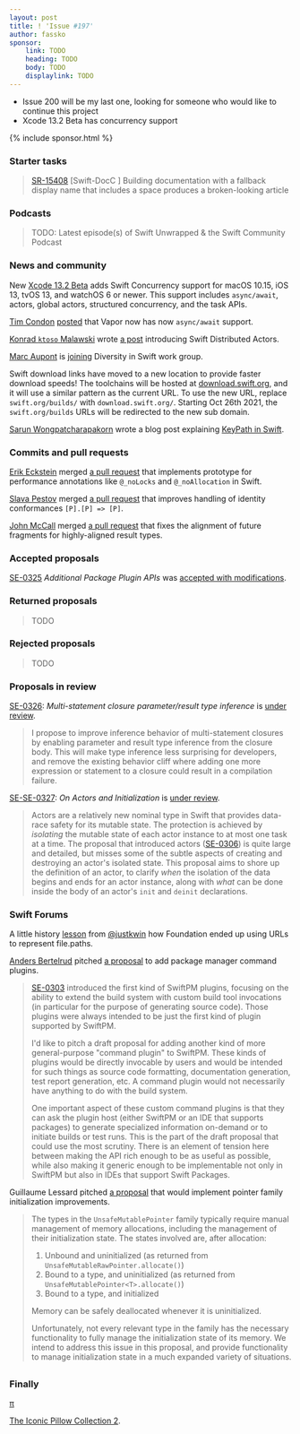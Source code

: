 ```yaml
---
layout: post
title: ! 'Issue #197'
author: fassko
sponsor:
    link: TODO
    heading: TODO
    body: TODO
    displaylink: TODO
---
```


* Issue 200 will be my last one, looking for someone who would like to continue this project
* Xcode 13.2 Beta has concurrency support

<!--excerpt-->

{% include sponsor.html %}

### Starter tasks

> [SR-15408](https://bugs.swift.org/browse/SR-15408) [Swift-DocC
] Building documentation with a fallback display name that includes a space produces a broken-looking article

### Podcasts

> TODO: Latest episode(s) of Swift Unwrapped & the Swift Community Podcast

### News and community

New [Xcode 13.2 Beta](https://developer.apple.com/documentation/xcode-release-notes/xcode-13_2-release-notes) adds Swift Concurrency support for macOS 10.15, iOS 13, tvOS 13, and watchOS 6 or newer. This support includes `async/await`, actors, global actors, structured concurrency, and the task APIs.

[Tim Condon](https://twitter.com/0xTim) [posted](https://forums.swift.org/t/async-await-has-arrived-in-vapor/53077) that Vapor now has now `async/await` support.

[Konrad `ktoso` Malawski](https://forums.swift.org/u/ktoso) wrote [a post](https://swift.org/blog/distributed-actors/) introducing Swift Distributed Actors.

[Marc Aupont](https://twitter.com/digimarktech) is [joining](https://forums.swift.org/t/diversity-in-swift-work-group-update/53133) Diversity in Swift work group.

Swift download links have moved to a new location to provide faster download speeds! The toolchains will be hosted at [download.swift.org](http://download.swift.org/), and it will use a similar pattern as the current URL. To use the new URL, replace `swift.org/builds/` with `download.swift.org/`. Starting Oct 26th 2021, the `swift.org/builds` URLs will be redirected to the new sub domain.

[Sarun Wongpatcharapakorn](https://twitter.com/sarunw) wrote a blog post explaining [KeyPath in Swift](https://sarunw.com/posts/what-is-keypath-in-swift/).

### Commits and pull requests

[Erik Eckstein](https://github.com/eeckstein/) merged [a pull request](https://github.com/apple/swift/pull/39902) that implements prototype for performance annotations like `@_noLocks` and `@_noAllocation` in Swift.

[Slava Pestov](https://twitter.com/slava_pestov) merged [a pull request](https://github.com/apple/swift/pull/39918) that improves handling of identity conformances `[P].[P] => [P]`.

[John McCall](https://github.com/rjmccall) merged [a pull request](https://github.com/apple/swift/pull/39829) that fixes the alignment of future fragments for highly-aligned result types.

### Accepted proposals

[SE-0325](https://github.com/apple/swift-evolution/blob/main/proposals/0325-swiftpm-additional-plugin-apis.md) *Additional Package Plugin APIs* was [accepted with modifications](https://forums.swift.org/t/accepted-with-modifications-se-0325-additional-package-plugin-apis/53086).

### Returned proposals

> TODO

### Rejected proposals

> TODO

### Proposals in review

[SE-0326](https://github.com/apple/swift-evolution/blob/main/proposals/0326-extending-multi-statement-closure-inference.md): *Multi-statement closure parameter/result type inference* is [under review](https://forums.swift.org/t/se-0326-multi-statement-closure-parameter-result-type-inference/52964).

> I propose to improve inference behavior of multi-statement closures by enabling parameter and result type inference from the closure body. This will make type inference less surprising for developers, and remove the existing behavior cliff where adding one more expression or statement to a closure could result in a compilation failure.

[SE-SE-0327](https://github.com/apple/swift-evolution/blob/main/proposals/0327-actor-initializers.md): *On Actors and Initialization* is [under review](https://forums.swift.org/t/se-0327-on-actors-and-initialization/53053).

> Actors are a relatively new nominal type in Swift that provides data-race safety for its mutable state.
The protection is achieved by _isolating_ the mutable state of each actor instance to at most one task at a time.
The proposal that introduced actors ([SE-0306](https://github.com/apple/swift-evolution/blob/main/proposals/0306-actors.md)) is quite large and detailed, but misses some of the subtle aspects of creating and destroying an actor's isolated state.
This proposal aims to shore up the definition of an actor, to clarify _when_ the isolation of the data begins and ends for an actor instance, along with _what_ can be done inside the body of an actor's `init` and `deinit` declarations.

### Swift Forums

A little history [lesson](https://forums.swift.org/t/get-folders-number-of-elements/30674/12) from [@justkwin](https://twitter.com/justkwin) how Foundation ended up using URLs to represent file.paths.

[Anders Bertelrud](https://forums.swift.org/u/abertelrud) pitched [a proposal](https://forums.swift.org/t/pitch-package-manager-command-plugins/53172) to add package manager command plugins.

> [SE-0303](https://github.com/apple/swift-evolution/blob/main/proposals/0303-swiftpm-extensible-build-tools.md) introduced the first kind of SwiftPM plugins, focusing on the ability to extend the build system with custom build tool invocations (in particular for the purpose of generating source code). Those plugins were always intended to be just the first kind of plugin supported by SwiftPM.
>
> I'd like to pitch a draft proposal for adding another kind of more general-purpose "command plugin" to SwiftPM. These kinds of plugins would be directly invocable by users and would be intended for such things as source code formatting, documentation generation, test report generation, etc. A command plugin would not necessarily have anything to do with the build system.
>
> One important aspect of these custom command plugins is that they can ask the plugin host (either SwiftPM or an IDE that supports packages) to generate specialized information on-demand or to initiate builds or test runs. This is the part of the draft proposal that could use the most scrutiny. There is an element of tension here between making the API rich enough to be as useful as possible, while also making it generic enough to be implementable not only in SwiftPM but also in IDEs that support Swift Packages.

Guillaume Lessard pitched [a proposal](https://forums.swift.org/t/pitch-pointer-family-initialization-improvements/53168) that would implement pointer family initialization improvements.

> The types in the `UnsafeMutablePointer` family typically require manual management of memory allocations, including the management of their initialization state. The states involved are, after allocation:
>
> 1.  Unbound and uninitialized (as returned from `UnsafeMutableRawPointer.allocate()`)
> 2.  Bound to a type, and uninitialized (as returned from `UnsafeMutablePointer<T>.allocate()`)
> 3.  Bound to a type, and initialized
>
> Memory can be safely deallocated whenever it is uninitialized.
>
> Unfortunately, not every relevant type in the family has the necessary functionality to fully manage the initialization state of its memory. We intend to address this issue in this proposal, and provide functionality to manage initialization state in a much expanded variety of situations.

## 

### Finally

[π](https://twitter.com/jckarter/status/1451258136648511488)

[The Iconic Pillow Collection 2](https://twitter.com/throwboy/status/1453739351179816960).


